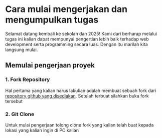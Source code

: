 # Cara mulai mengerjakan dan mengumpulkan tugas

Selamat datang kembali ke sekolah dan 2025! 
Kami dari berharap melalui tugas ini kalian dapat mempunyai pengertian lebih baik terhadap web development serta programming secara luas. Dengan itu marilah kita langsung mulai.

## Memulai pengerjaan proyek 

### 1. Fork Repository
Hal pertama yang kalian harus lakukan adalah membuat sebuah fork dari [repository github yang disediakan](https://github.com/valentino-setiawan/CSS_Assignment-Template). Setelah terbuat silahkan buka fork tersebut

### 2. Git Clone
Untuk mulai pengerjaan tolong clone fork yang kalian telah buat kepada lokasi yang kalian ingin di PC kalian